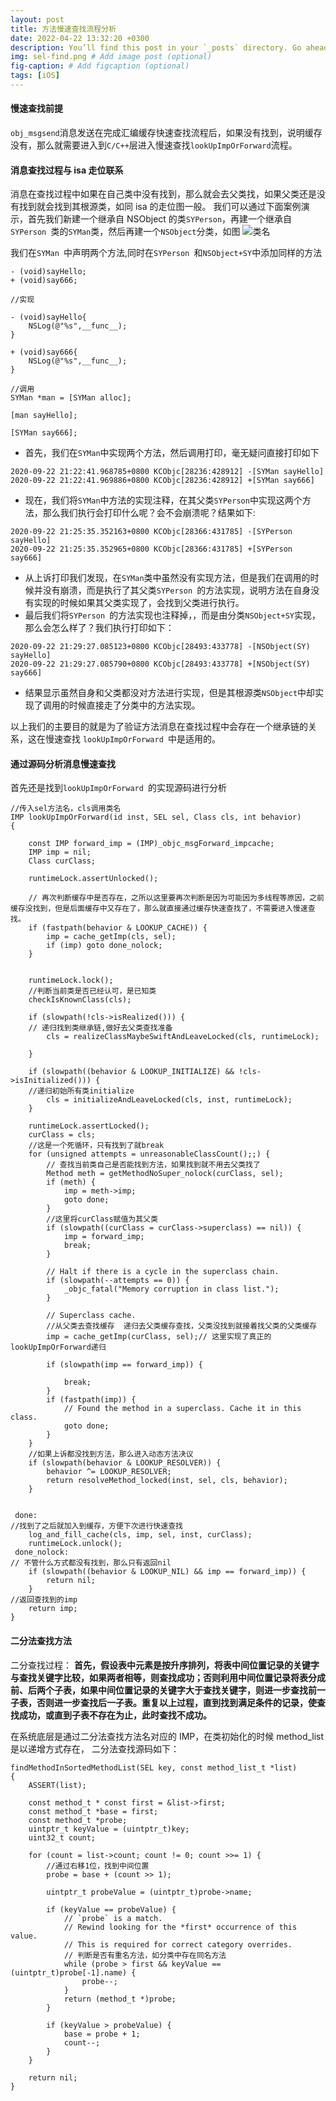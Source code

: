 ```yaml
---
layout: post
title: 方法慢速查找流程分析
date: 2022-04-22 13:32:20 +0300
description: You’ll find this post in your `_posts` directory. Go ahead and edit it and re-build the site to see your changes. # Add post description (optional)
img: sel-find.png # Add image post (optional)
fig-caption: # Add figcaption (optional)
tags: [iOS]
---
```


#### 慢速查找前提

`obj_msgsend`消息发送在完成汇编缓存快速查找流程后，如果没有找到，说明缓存没有，那么就需要进入到`C/C++`层进入慢速查找`lookUpImpOrForward`流程。

#### 消息查找过程与 isa 走位联系

消息在查找过程中如果在自己类中没有找到，那么就会去父类找，如果父类还是没有找到就会找到其根源类，如同 isa 的走位图一般。
我们可以通过下面案例演示，首先我们新建一个继承自 NSObject 的类`SYPerson`，再建一个继承自`SYPerson `类的`SYMan`类，然后再建一个`NSObject`分类，如图
![类名](https://upload-images.jianshu.io/upload_images/3105581-f0c9935b50223d07.png?imageMogr2/auto-orient/strip%7CimageView2/2/w/1240)

我们在`SYMan `中声明两个方法,同时在`SYPerson `和`NSObject+SY`中添加同样的方法

```
- (void)sayHello;
+ (void)say666;

//实现

- (void)sayHello{
    NSLog(@"%s",__func__);
}

+ (void)say666{
    NSLog(@"%s",__func__);
}

//调用
SYMan *man = [SYMan alloc];

[man sayHello];

[SYMan say666];

```

- 首先，我们在`SYMan`中实现两个方法，然后调用打印，毫无疑问直接打印如下

```
2020-09-22 21:22:41.968785+0800 KCObjc[28236:428912] -[SYMan sayHello]
2020-09-22 21:22:41.969886+0800 KCObjc[28236:428912] +[SYMan say666]
```

- 现在，我们将`SYMan`中方法的实现注释，在其父类`SYPerson`中实现这两个方法，那么我们执行会打印什么呢？会不会崩溃呢？结果如下:

```
2020-09-22 21:25:35.352163+0800 KCObjc[28366:431785] -[SYPerson sayHello]
2020-09-22 21:25:35.352965+0800 KCObjc[28366:431785] +[SYPerson say666]
```

- 从上诉打印我们发现，在`SYMan`类中虽然没有实现方法，但是我们在调用的时候并没有崩溃，而是执行了其父类`SYPerson `的方法实现，说明方法在自身没有实现的时候如果其父类实现了，会找到父类进行执行。
- 最后我们将`SYPerson `的方法实现也注释掉，，而是由分类`NSObject+SY`实现，那么会怎么样了？我们执行打印如下：

```
2020-09-22 21:29:27.085123+0800 KCObjc[28493:433778] -[NSObject(SY) sayHello]
2020-09-22 21:29:27.085790+0800 KCObjc[28493:433778] +[NSObject(SY) say666]
```

- 结果显示虽然自身和父类都没对方法进行实现，但是其根源类`NSObject`中却实现了调用的时候直接走了分类中的方法实现。

以上我们的主要目的就是为了验证方法消息在查找过程中会存在一个继承链的关系，这在慢速查找
`lookUpImpOrForward `中是适用的。

#### 通过源码分析消息慢速查找

首先还是找到`lookUpImpOrForward `的实现源码进行分析

```
//传入sel方法名，cls调用类名
IMP lookUpImpOrForward(id inst, SEL sel, Class cls, int behavior)
{

    const IMP forward_imp = (IMP)_objc_msgForward_impcache;
    IMP imp = nil;
    Class curClass;

    runtimeLock.assertUnlocked();

    // 再次判断缓存中是否存在，之所以这里要再次判断是因为可能因为多线程等原因，之前缓存没找到，但是后面缓存中又存在了，那么就直接通过缓存快速查找了，不需要进入慢速查找。
    if (fastpath(behavior & LOOKUP_CACHE)) {
        imp = cache_getImp(cls, sel);
        if (imp) goto done_nolock;
    }


    runtimeLock.lock();
    //判断当前类是否已经认可，是已知类
    checkIsKnownClass(cls);

    if (slowpath(!cls->isRealized())) {
    // 递归找到类继承链,做好去父类查找准备
        cls = realizeClassMaybeSwiftAndLeaveLocked(cls, runtimeLock);

    }

    if (slowpath((behavior & LOOKUP_INITIALIZE) && !cls->isInitialized())) {
    //递归初始所有类initialize
        cls = initializeAndLeaveLocked(cls, inst, runtimeLock);
    }

    runtimeLock.assertLocked();
    curClass = cls;
    //这是一个死循环，只有找到了就break
    for (unsigned attempts = unreasonableClassCount();;) {
        // 查找当前类自己是否能找到方法，如果找到就不用去父类找了
        Method meth = getMethodNoSuper_nolock(curClass, sel);
        if (meth) {
            imp = meth->imp;
            goto done;
        }
        //这里将curClass赋值为其父类
        if (slowpath((curClass = curClass->superclass) == nil)) {
            imp = forward_imp;
            break;
        }

        // Halt if there is a cycle in the superclass chain.
        if (slowpath(--attempts == 0)) {
            _objc_fatal("Memory corruption in class list.");
        }

        // Superclass cache.
        //从父类去查找缓存  递归去父类缓存查找，父类没找到就接着找父类的父类缓存
        imp = cache_getImp(curClass, sel);// 这里实现了真正的lookUpImpOrForward递归

        if (slowpath(imp == forward_imp)) {

            break;
        }
        if (fastpath(imp)) {
            // Found the method in a superclass. Cache it in this class.
            goto done;
        }
    }
    //如果上诉都没找到方法，那么进入动态方法决议
    if (slowpath(behavior & LOOKUP_RESOLVER)) {
        behavior ^= LOOKUP_RESOLVER;
        return resolveMethod_locked(inst, sel, cls, behavior);
    }


 done:
//找到了之后就加入到缓存，方便下次进行快速查找
    log_and_fill_cache(cls, imp, sel, inst, curClass);
    runtimeLock.unlock();
 done_nolock:
// 不管什么方式都没有找到，那么只有返回nil
    if (slowpath((behavior & LOOKUP_NIL) && imp == forward_imp)) {
        return nil;
    }
//返回查找到的imp
    return imp;
}

```

#### 二分法查找方法

二分查找过程：
**首先，假设表中元素是按升序排列，将表中间位置记录的关键字与查找关键字比较，如果两者相等，则查找成功；否则利用中间位置记录将表分成前、后两个子表，如果中间位置记录的关键字大于查找关键字，则进一步查找前一子表，否则进一步查找后一子表。重复以上过程，直到找到满足条件的记录，使查找成功，或直到子表不存在为止，此时查找不成功。**

在系统底层是通过二分法查找方法名对应的 IMP，在类初始化的时候 method_list 是以递增方式存在， 二分法查找源码如下：

```
findMethodInSortedMethodList(SEL key, const method_list_t *list)
{
    ASSERT(list);

    const method_t * const first = &list->first;
    const method_t *base = first;
    const method_t *probe;
    uintptr_t keyValue = (uintptr_t)key;
    uint32_t count;

    for (count = list->count; count != 0; count >>= 1) {
        //通过右移1位，找到中间位置
        probe = base + (count >> 1);

        uintptr_t probeValue = (uintptr_t)probe->name;

        if (keyValue == probeValue) {
            // `probe` is a match.
            // Rewind looking for the *first* occurrence of this value.
            // This is required for correct category overrides.
            // 判断是否有重名方法，如分类中存在同名方法
            while (probe > first && keyValue == (uintptr_t)probe[-1].name) {
                probe--;
            }
            return (method_t *)probe;
        }

        if (keyValue > probeValue) {
            base = probe + 1;
            count--;
        }
    }

    return nil;
}
```
